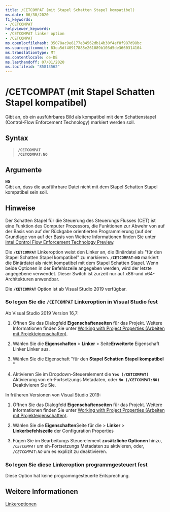 ```yaml
---
title: /CETCOMPAT (mit Stapel Schatten Stapel kompatibel)
ms.date: 06/30/2020
f1_keywords:
- /CETCOMPAT
helpviewer_keywords:
- /CETCOMPAT linker option
- /CETCOMPAT
ms.openlocfilehash: 35078ac9e6177e34562db14b30f4ef8f987d98bc
ms.sourcegitcommit: 83ea5df40917885e261089b103d5de3660314104
ms.translationtype: MT
ms.contentlocale: de-DE
ms.lasthandoff: 07/01/2020
ms.locfileid: "85813562"
---
```

# <a name="cetcompat-cet-shadow-stack-compatible"></a>/CETCOMPAT (mit Stapel Schatten Stapel kompatibel)

Gibt an, ob ein ausführbares Bild als kompatibel mit dem Schattenstapel (Control-Flow Enforcement Technology) markiert werden soll.

## <a name="syntax"></a>Syntax

> **`/CETCOMPAT`**\
> **`/CETCOMPAT:NO`**

## <a name="arguments"></a>Argumente

**`NO`**<br/>
Gibt an, dass die ausführbare Datei nicht mit dem Stapel Schatten Stapel kompatibel sein soll.

## <a name="remarks"></a>Hinweise

Der Schatten Stapel für die Steuerung des Steuerungs Flusses (CET) ist eine Funktion des Computer Prozessors, die Funktionen zur Abwehr von auf der Basis von auf der Rückgabe orientierten Programmierung (auf der Grundlage von auf der Basis von Weitere Informationen finden Sie unter [Intel Control Flow Enforcement Technology Preview](https://software.intel.com/sites/default/files/managed/4d/2a/control-flow-enforcement-technology-preview.pdf).

Die **`/CETCOMPAT`** Linkeroption weist den Linker an, die Binärdatei als "für den Stapel Schatten Stapel kompatibel" zu markieren. **`/CETCOMPAT:NO`** markiert die Binärdatei als nicht kompatibel mit dem Stapel Schatten Stapel. Wenn beide Optionen in der Befehlszeile angegeben werden, wird der letzte angegebene verwendet. Dieser Switch ist zurzeit nur auf x86-und x64-Architekturen anwendbar.

Die **`/CETCOMPAT`** Option ist ab Visual Studio 2019 verfügbar.

### <a name="to-set-the-cetcompat-linker-option-in-visual-studio"></a>So legen Sie die `/CETCOMPAT` Linkeroption in Visual Studio fest

Ab Visual Studio 2019 Version 16,7:

1. Öffnen Sie das Dialogfeld **Eigenschaftenseiten** für das Projekt. Weitere Informationen finden Sie unter [Working with Project Properties (Arbeiten mit Projekteigenschaften)](../working-with-project-properties.md).

1. Wählen Sie die **Eigenschaften**  >  **Linker**  >  Seite**Erweiterte** Eigenschaft Linker Linker aus.

1. Wählen Sie die Eigenschaft "für den **Stapel Schatten Stapel kompatibel** "

1. Aktivieren Sie im Dropdown-Steuerelement die **`Yes (/CETCOMPAT)`** Aktivierung von eh-Fortsetzungs Metadaten, oder **`No (/CETCOMPAT:NO)`** Deaktivieren Sie Sie.

In früheren Versionen von Visual Studio 2019:

1. Öffnen Sie das Dialogfeld **Eigenschaftenseiten** für das Projekt. Weitere Informationen finden Sie unter [Working with Project Properties (Arbeiten mit Projekteigenschaften)](../working-with-project-properties.md).

1. Wählen Sie die **Eigenschaften**Seite für die  >  **Linker**  >  **Linkerbefehlszeile** der Configuration Properties

1. Fügen Sie im Bearbeitungs Steuerelement **zusätzliche Optionen** hinzu, *`/CETCOMPAT`* um eh-Fortsetzungs Metadaten zu aktivieren, oder, *`/CETCOMPAT:NO`* um es explizit zu deaktivieren.

### <a name="to-set-this-linker-option-programmatically"></a>So legen Sie diese Linkeroption programmgesteuert fest

Diese Option hat keine programmgesteuerte Entsprechung.

## <a name="see-also"></a>Weitere Informationen

[Linkeroptionen](linker-options.md)
